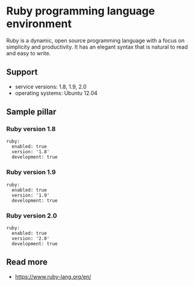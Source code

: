 
# Ruby programming language environment

Ruby is a dynamic, open source programming language with a focus on simplicity and productivity. It has an elegant syntax that is natural to read and easy to write. 

## Support

* service versions: 1.8, 1.9, 2.0
* operating systems: Ubuntu 12.04

## Sample pillar

### Ruby version 1.8

    ruby:
      enabled: true
      version: '1.8'
      development: true

### Ruby version 1.9

    ruby:
      enabled: true
      version: '1.9'
      development: true

### Ruby version 2.0

    ruby:
      enabled: true
      version: '2.0'
      development: true

## Read more

* https://www.ruby-lang.org/en/
